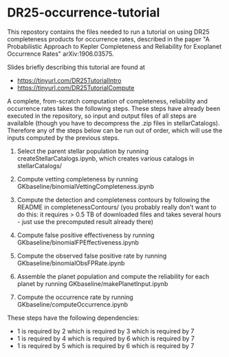 # DR25-occurrence-tutorial

This repostory contains the files needed to run a tutorial on using DR25 completeness products for occurrence rates, described in the paper "A Probabilistic Approach to Kepler Completeness and Reliability for Exoplanet Occurrence Rates" arXiv:1906.03575.

Slides briefly describing this tutorial are found at 
- https://tinyurl.com/DR25TutorialIntro
- https://tinyurl.com/DR25TutorialCompute

A complete, from-scratch computation of completeness, reliability and occurrence rates takes the following steps.  These steps have already been executed in the repository, so input and output files of all steps are availalble (though you have to decompress the .zip files in stellarCatalogs).  Therefore any of the steps below can be run out of order, which will use the inputs computed by the previous steps.

1) Select the parent stellar population by running createStellarCatalogs.ipynb, which creates various catalogs in stellarCatalogs/

2) Compute vetting completeness by running GKbaseline/binomialVettingCompleteness.ipynb

3) Compute the detection and completeness contours by following the README in completenessContours/ (you probably really don't want to do this: it requires > 0.5 TB of downloaded files and takes several hours - just use the precomputed result already there)

4) Compute false positive effectiveness by running GKbaseline/binomialFPEffectiveness.ipynb

5) Compute the observed false positive rate by running GKbaseline/binomialObsFPRate.ipynb

6) Assemble the planet population and compute the reliability for each planet by running GKbaseline/makePlanetInput.ipynb

7) Compute the occurrence rate by running GKbaseline/computeOccurrence.ipynb

These steps have the following dependencies:

- 1 is required by 2 which is required by 3 which is required by 7
- 1 is required by 4 which is required by 6 which is required by 7
- 1 is required by 5 which is required by 6 which is required by 7

